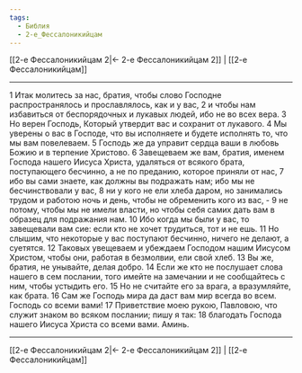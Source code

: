 ```yaml
---
tags:
  - Библия
  - 2-е_Фессалоникийцам
---
```

[[2-е Фессалоникийцам 2|← 2-е Фессалоникийцам 2]] | [[2-е Фессалоникийцам]]

---
1 Итак молитесь за нас, братия, чтобы слово Господне распространялось и прославлялось, как и у вас,
2 и чтобы нам избавиться от беспорядочных и лукавых людей, ибо не во всех вера.
3 Но верен Господь, Который утвердит вас и сохранит от лукавого.
4 Мы уверены о вас в Господе, что вы исполняете и будете исполнять то, что мы вам повелеваем.
5 Господь же да управит сердца ваши в любовь Божию и в терпение Христово.
6 Завещеваем же вам, братия, именем Господа нашего Иисуса Христа, удаляться от всякого брата, поступающего бесчинно, а не по преданию, которое приняли от нас,
7 ибо вы сами знаете, как должны вы подражать нам; ибо мы не бесчинствовали у вас,
8 ни у кого не ели хлеба даром, но занимались трудом и работою ночь и день, чтобы не обременить кого из вас, -
9 не потому, чтобы мы не имели власти, но чтобы себя самих дать вам в образец для подражания нам.
10 Ибо когда мы были у вас, то завещевали вам сие: если кто не хочет трудиться, тот и не ешь.
11 Но слышим, что некоторые у вас поступают бесчинно, ничего не делают, а суетятся.
12 Таковых увещеваем и убеждаем Господом нашим Иисусом Христом, чтобы они, работая в безмолвии, ели свой хлеб.
13 Вы же, братия, не унывайте, делая добро.
14 Если же кто не послушает слова нашего в сем послании, того имейте на замечании и не сообщайтесь с ним, чтобы устыдить его.
15 Но не считайте его за врага, а вразумляйте, как брата.
16 Сам же Господь мира да даст вам мир всегда во всем. Господь со всеми вами!
17 Приветствие моею рукою, Павловою, что служит знаком во всяком послании; пишу я так:
18 благодать Господа нашего Иисуса Христа со всеми вами. Аминь.

---
[[2-е Фессалоникийцам 2|← 2-е Фессалоникийцам 2]] | [[2-е Фессалоникийцам]]